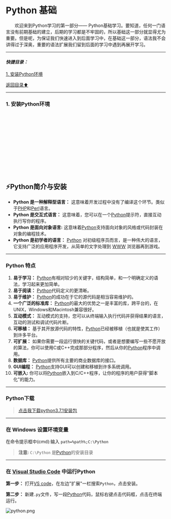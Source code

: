 # Python 基础
&emsp;&emsp;欢迎来到Python学习的第一部分—— Python基础学习。要知道，任何一门语言没有前期基础的建立，后期的学习都是不牢固的，所以基础这一部分就显得尤为重要。但是呢，为保证我们快速进入到后面学习中，在基础这一部分，语法我不会讲得过于深奥，重要的语法扩展我们留到后面的学习中遇到再展开学习。

---

#### *快捷目录：* 
[1. 安装Python环境](#1)

[返回目录⬆](#快捷目录)

---

<a name="1"></a>
### 1. 安装Python环境

<br><br><br><br><br><br><br><br><br><br><br>

## ⚡Python简介与安装   
+ **Python 是一种解释型语言：** 这意味着开发过程中没有了编译这个环节。类似于[PHP]()和[Perl]()语言。
+ **Python 是交互式语言：** 这意味着，您可以在一个[Python]()提示符，直接互动执行写你的程序。
+ **Python 是面向对象语言:** 这意味着[Python]()支持面向对象的风格或代码封装在对象的编程技术。
+ **Python 是初学者的语言：** [Python]() 对初级程序员而言，是一种伟大的语言，它支持广泛的应用程序开发，从简单的文字处理到 [WWW]() 浏览器再到游戏。
---
### Python 特点
1. **易于学习：** [Python]()有相对较少的关键字，结构简单，和一个明确定义的语法，学习起来更加简单。
1. **易于阅读：** [Python]()代码定义的更清晰。
1. **易于维护：** [Python]()的成功在于它的源代码是相当容易维护的。
1. **一个广泛的标准库：** [Python]()的最大的优势之一是丰富的库，跨平台的，在UNIX，Windows和Macintosh兼容很好。
1. **互动模式：** 互动模式的支持，您可以从终端输入执行代码并获得结果的语言，互动的测试和调试代码片断。
1. **可移植：** 基于其开放源代码的特性，[Python]()已经被移植（也就是使其工作）到许多平台。
1. **可扩展：** 如果你需要一段运行很快的关键代码，或者是想要编写一些不愿开放的算法，你可以使用C或C++完成那部分程序，然后从你的[Python]()程序中调用。
1. **数据库：** [Python]()提供所有主要的商业数据库的接口。
1. **GUI编程：** [Python]()支持GUI可以创建和移植到许多系统调用。
1. **可嵌入:** 你可以将[Python]()嵌入到C/C++程序，让你的程序的用户获得"脚本化"的能力。
---
### Python下载
> [点击我下载python3.7.1安装包](https://www.python.org/ftp/python/3.7.1/python-3.7.1-webinstall.exe)
---
### 在 Windows 设置环境变量
在命令提示框中(cmd):输入
`path=%path%;C:\Python`
> **注意:** `C:\Python` 是[Python]()的安装目录
---
### 在 [Visual Studio Code](https://code.visualstudio.com/) 中运行Python
**第一步：** 打开[VS code]()，在左边"扩展"一栏搜索`Python`，点击安装。

**第二步：** 新建`.py`文件，写一段[Python]()代码，鼠标右键点击代码框，点击在终端运行。

![python.png](https://i.loli.net/2018/11/07/5be28e2af1ac7.png)
